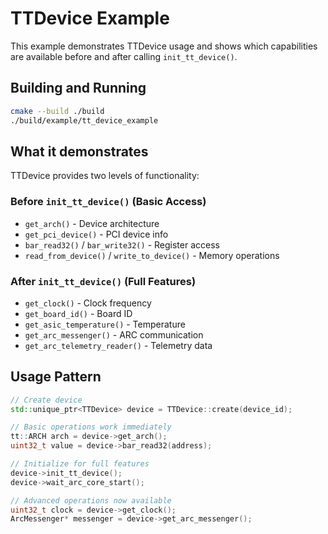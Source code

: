 # TTDevice Example

This example demonstrates TTDevice usage and shows which capabilities are available before and after calling `init_tt_device()`.

## Building and Running

```bash
cmake --build ./build
./build/example/tt_device_example
```

## What it demonstrates

TTDevice provides two levels of functionality:

### Before `init_tt_device()` (Basic Access)
- `get_arch()` - Device architecture
- `get_pci_device()` - PCI device info
- `bar_read32()` / `bar_write32()` - Register access
- `read_from_device()` / `write_to_device()` - Memory operations

### After `init_tt_device()` (Full Features)
- `get_clock()` - Clock frequency
- `get_board_id()` - Board ID
- `get_asic_temperature()` - Temperature
- `get_arc_messenger()` - ARC communication
- `get_arc_telemetry_reader()` - Telemetry data

## Usage Pattern

```cpp
// Create device
std::unique_ptr<TTDevice> device = TTDevice::create(device_id);

// Basic operations work immediately
tt::ARCH arch = device->get_arch();
uint32_t value = device->bar_read32(address);

// Initialize for full features
device->init_tt_device();
device->wait_arc_core_start();

// Advanced operations now available
uint32_t clock = device->get_clock();
ArcMessenger* messenger = device->get_arc_messenger();
```
